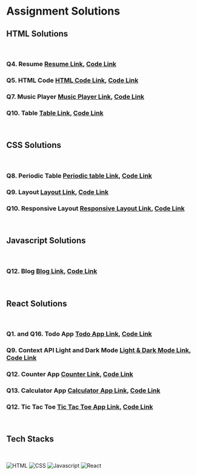 # Assignment Solutions

## HTML Solutions

<br>

### Q4. Resume [Resume Link](https://resume-anushka19.netlify.app/), [Code Link](https://github.com/anushka19/FSJS/tree/main/8-Interview-Assignments/1-HTML-Questions/4-Resume-HTML)

### Q5. HTML Code [HTML Code Link](https://html-code-basics-anushka19.netlify.app/), [Code Link](https://github.com/anushka19/FSJS/tree/main/8-Interview-Assignments/1-HTML-Questions/5-HTM-code)

### Q7. Music Player [Music Player Link](https://music-player-html-anushka19.netlify.app/), [Code Link](https://github.com/anushka19/FSJS/tree/main/8-Interview-Assignments/1-HTML-Questions/7-Music-Player)

### Q10. Table [Table Link](https://table-html-anushka19.netlify.app/), [Code Link](https://github.com/anushka19/FSJS/tree/main/8-Interview-Assignments/1-HTML-Questions/10-Table)

<br>

## CSS Solutions

<br>

### Q8. Periodic Table [Periodic table Link](https://periodic-table-anushka19.netlify.app/), [Code Link](https://github.com/anushka19/FSJS/tree/main/8-Interview-Assignments/2-CSS-Questions/8-Periodic-Table)

### Q9. Layout [Layout Link](https://layout-anushka19.netlify.app/), [Code Link](https://github.com/anushka19/FSJS/tree/main/8-Interview-Assignments/2-CSS-Questions/9-Layout)

### Q10. Responsive Layout [Responsive Layout Link](https://responsive-layout-css-anushka19.netlify.app/), [Code Link](https://github.com/anushka19/FSJS/tree/main/8-Interview-Assignments/2-CSS-Questions/10-Responsive-Layout)

<br>

## Javascript Solutions

<br>

### Q12. Blog [Blog Link](https://blogging-app-js-anushka19.netlify.app/), [Code Link](https://github.com/anushka19/FSJS/tree/main/8-Interview-Assignments/3-JS-Questions/12-Blog)

<br>

## React Solutions

<br>

### Q1. and Q16. Todo App [Todo App Link](), [Code Link]()

### Q9. Context API Light and Dark Mode [Light & Dark Mode Link](), [Code Link]()

### Q12. Counter App [Counter Link](), [Code Link]()

### Q13. Calculator App [Calculator App Link](), [Code Link](https://github.com/anushka19/FSJS/tree/main/8-Interview-Assignments/4-React-Questions/13-Calculator/calculator-app)

### Q12. Tic Tac Toe [Tic Tac Toe App Link](), [Code Link]()

<br>

## Tech Stacks

<br>

![HTML](https://img.shields.io/badge/HTML5-E34F26?style=for-the-badge&logo=html5&logoColor=white)
![CSS](https://img.shields.io/badge/CSS3-1572B6?style=for-the-badge&logo=css3&logoColor=white)
![Javascript](https://img.shields.io/badge/JavaScript-F7DF1E?style=for-the-badge&logo=javascript&logoColor=black)
![React](https://img.shields.io/badge/React-20232A?style=for-the-badge&logo=react&logoColor=61DAFB)
<br>
